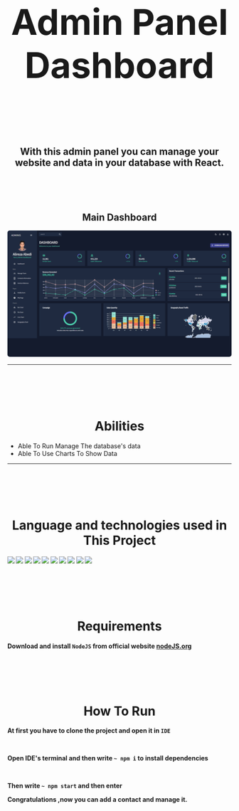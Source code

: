<h1 align='center' style="font-size:5rem"><b>Admin Panel Dashboard</b></h1>

</div>
<br><br><br>
<h2 align='center'>
    With this admin panel you can manage your website and data in your database with React.
</h2>

<br><br><br>

<div align='center'>
    <h2>Main Dashboard</h2>
    <img style='border-radius:5px' src="./images/1.png"></img>
    <br>
</div>
<hr>

<br><br><br><br>

<h1 align='center'><b>Abilities</b></h1>

<ul>
    <li> Able To Run Manage The database's data</li>
    <li> Able To Use Charts To Show Data</li>
</ul>

<hr>
<br><br><br><br>
<h1 align='center'><b>Language and technologies used in This Project</h1>
<img src="https://img.shields.io/badge/WebStorm-000000?style=for-the-badge&logo=WebStorm&logoColor=white"/>
<img src="https://img.shields.io/badge/VSCode-0078D4?style=for-the-badge&logo=visual%20studio%20code&logoColor=white"/>
<img src="https://img.shields.io/badge/MongoDB-%234ea94b.svg?style=for-the-badge&logo=mongodb&logoColor=white"/>
<img src="https://img.shields.io/badge/NPM-%23000000.svg?style=for-the-badge&logo=npm&logoColor=white"/>
<img src="https://img.shields.io/badge/html5-%23E34F26.svg?style=for-the-badge&logo=html5&logoColor=white"/>
<img src="https://img.shields.io/badge/css3-%231572B6.svg?style=for-the-badge&logo=css3&logoColor=white"/>
<img src="https://img.shields.io/badge/javascript-%23323330.svg?style=for-the-badge&logo=javascript&logoColor=%23F7DF1E"/>
<img src="https://img.shields.io/badge/React-20232A?style=for-the-badge&logo=react&logoColor=61DAFB"/>
<img src="https://img.shields.io/badge/Material%20UI-007FFF?style=for-the-badge&logo=mui&logoColor=white"/>
<img src="https://img.shields.io/badge/github-%23121011.svg?style=for-the-badge&logo=github&logoColor=white"/>

<br><br><br><br>

<h1 align='center'><b>Requirements</b></h1>

Download and install `NodeJS` from official website <a href="https://nodejs.org/">nodeJS.org</a>

<br><br><br><br>

<h1 align='center'><b>How To Run</b></h1>

At first you have to clone the project and open it in `IDE`

<br>

Open IDE's terminal and then write `~ npm i` to install dependencies

<br>

Then write `~ npm start` and then enter

Congratulations ,now you can add a contact and manage it.